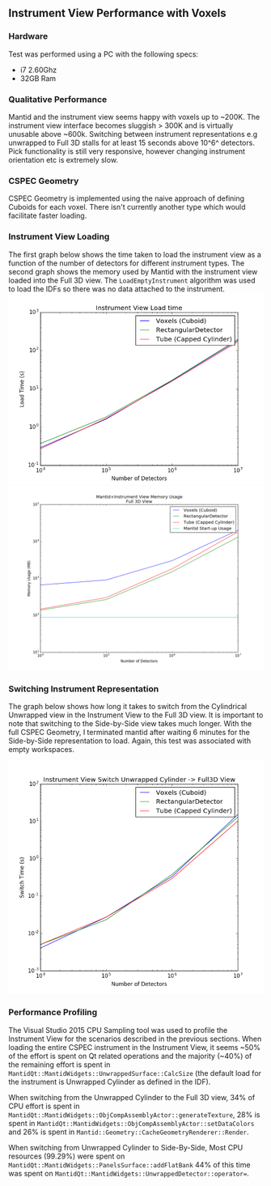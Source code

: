 ## Instrument View Performance with Voxels

### Hardware
Test was performed using a PC with the following specs:
- i7 2.60Ghz
- 32GB Ram

### Qualitative Performance 

Mantid and the instrument view seems happy with voxels up to ~200K. The instrument view interface becomes sluggish > 300K and is virtually unusable above ~600k. Switching between instrument representations e.g unwrapped to Full 3D stalls for at least 15  seconds above 10^6^ detectors. Pick functionality is still very responsive, however changing instrument orientation etc is extremely slow. 

### CSPEC Geometry
CSPEC Geometry is implemented using the naive approach of defining Cuboids for each voxel. There isn't currently another type which would facilitate faster loading.

### Instrument View Loading

The first graph below shows the time taken to load the instrument view as a function of the number of detectors for different instrument types. The second graph shows the memory used by Mantid with the instrument view loaded into the Full 3D view. The `LoadEmptyInstrument` algorithm was used to load the IDFs so there was no data attached to the instrument.
![](ivloadtime.png)
![](memory_usage.png)

### Switching Instrument Representation

The graph below shows how long it takes to switch from the Cylindrical Unwrapped view in the Instrument View to the Full 3D view. It is important to note that switching to the Side-by-Side view takes much longer. With the full CSPEC Geometry, I terminated mantid after waiting 6 minutes for the Side-by-Side representation to load. Again, this test was associated with empty workspaces.

![](cylindricalTo3D.png)

### Performance Profiling

The Visual Studio 2015 CPU Sampling tool was used to profile the Instrument View for the scenarios described in the previous sections. When loading the entire CSPEC instrument in the Instrument View, it seems ~50% of the effort is spent on Qt related operations and the majority (~40%) of the remaining effort is spent in `MantidQt::MantidWidgets::UnwrappedSurface::CalcSize` (the default load for the instrument is Unwrapped Cylinder as defined in the IDF).

When switching from the Unwrapped Cylinder to the Full 3D view, 34% of CPU effort is spent in `MantidQt::MantidWidgets::ObjCompAssemblyActor::generateTexture`, 28% is spent in `MantidQt::MantidWidgets::ObjCompAssemblyActor::setDataColors` and 26% is spent in `Mantid::Geometry::CacheGeometryRenderer::Render`.

When switching from Unwrapped Cylinder to Side-By-Side, Most CPU resources (99.29%) were spent on `MantidQt::MantidWidgets::PanelsSurface::addFlatBank` 44% of this time was spent on `MantidQt::MantidWidgets::UnwrappedDetector::operator=`.









